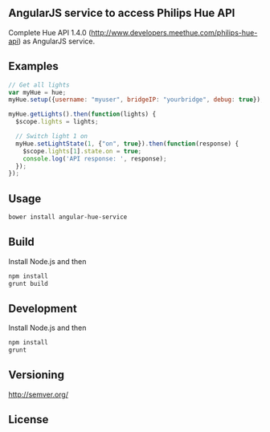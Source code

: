 ## AngularJS service to access Philips Hue API
Complete Hue API 1.4.0 (http://www.developers.meethue.com/philips-hue-api) as AngularJS service.

## Examples
```javascript
// Get all lights
var myHue = hue;
myHue.setup({username: "myuser", bridgeIP: "yourbridge", debug: true});

myHue.getLights().then(function(lights) {
  $scope.lights = lights;

  // Switch light 1 on
  myHue.setLightState(1, {"on", true}).then(function(response) {
    $scope.lights[1].state.on = true;
    console.log('API response: ', response);
  });
});

```
## Usage
```bash
bower install angular-hue-service
```

## Build
Install Node.js and then

```sh
npm install
grunt build
```

## Development
Install Node.js and then

```sh
npm install
grunt
```

## Versioning
http://semver.org/

## License
